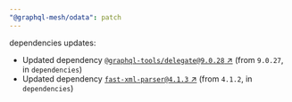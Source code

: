 ```yaml
---
"@graphql-mesh/odata": patch
---
```

dependencies updates:
  - Updated dependency [`@graphql-tools/delegate@9.0.28` ↗︎](https://www.npmjs.com/package/@graphql-tools/delegate/v/9.0.28) (from `9.0.27`, in `dependencies`)
  - Updated dependency [`fast-xml-parser@4.1.3` ↗︎](https://www.npmjs.com/package/fast-xml-parser/v/4.1.3) (from `4.1.2`, in `dependencies`)
